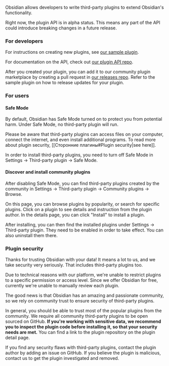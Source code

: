Obsidian allows developers to write third-party plugins to extend Obsidian's functionality.

Right now, the plugin API is in alpha status. This means any part of the API could introduce breaking changes in a future release.

### For developers

For instructions on creating new plugins, see [our sample plugin](https://github.com/obsidianmd/obsidian-sample-plugin).

For documentation on the API, check out [our plugin API repo](https://github.com/obsidianmd/obsidian-api).

After you created your plugin, you can add it to our community plugin marketplace by creating a pull request in [our releases repo](https://github.com/obsidianmd/obsidian-releases). Refer to the sample plugin on how to release updates for your plugin.

### For users

#### Safe Mode

By default, Obsidian has Safe Mode turned on to protect you from potential harm. Under Safe Mode, no third-party plugin will run.

Please be aware that third-party plugins can access files on your computer, connect the internet, and even install additional programs. To read more about plugin security, [[Сторонние плагины#Plugin security|see here]].

In order to install third-party plugins, you need to turn off Safe Mode in Settings -> Third-party plugin -> Safe Mode.

#### Discover and install community plugins

After disabling Safe Mode, you can find third-party plugins created by the community in Settings -> Third-party plugin -> Community plugins -> Browse.

On this page, you can browse plugins by popularity, or search for specific plugins. Click on a plugin to see details and instruction from the plugin author. In the details page, you can click "Install" to install a plugin.

After installing, you can then find the installed plugins under Settings -> Third-party plugin. They need to be enabled in order to take effect. You can also uninstall them there.

### Plugin security

Thanks for trusting Obsidian with your data! It means a lot to us, and we take security very seriously. That includes third-party plugins too.

Due to technical reasons with our platform, we're unable to restrict plugins to a specific permission or access level. Since we offer Obsidian for free, currently we're unable to manually review each plugin.

The good news is that Obsidian has an amazing and passionate community, so we rely on community trust to ensure security of third-party plugins.

In general, you should be able to trust most of the popular plugins from the community. We require all community third-party plugins to be open sourced on GitHub. **If you're working with sensitive data, we recommend you to inspect the plugin code before installing it, so that your security needs are met.** You can find a link to the plugin repository on the plugin detail page.

If you find any security flaws with third-party plugins, contact the plugin author by adding an issue on GitHub. If you believe the plugin is malicious, contact us to get the plugin investigated and removed.